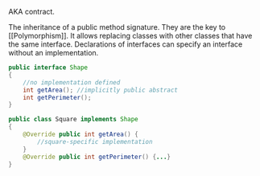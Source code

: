 AKA contract.

The inheritance of a public method signature. They are the key to [[Polymorphism]]. It allows replacing classes with other classes that have the same interface. Declarations of interfaces can specify an interface without an implementation.

```java
public interface Shape
{
	//no implementation defined
	int getArea(); //implicitly public abstract
	int getPerimeter();
}

public class Square implements Shape
{
	@Override public int getArea() {
		//square-specific implementation
	}
	@Override public int getPerimeter() {...}
}
```

